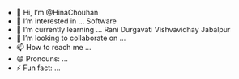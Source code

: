 - 👋 Hi, I’m @HinaChouhan
- 👀 I’m interested in ... Software 
- 🌱 I’m currently learning ... Rani Durgavati Vishvavidhay Jabalpur 
- 💞️ I’m looking to collaborate on ...
- 📫 How to reach me ...
- 😄 Pronouns: ...
- ⚡ Fun fact: ...

<!---
HinaChouhan/HinaChouhan is a ✨ special ✨ repository because its `README.md` (this file) appears on your GitHub profile.
You can click the Preview link to take a look at your changes.
--->
